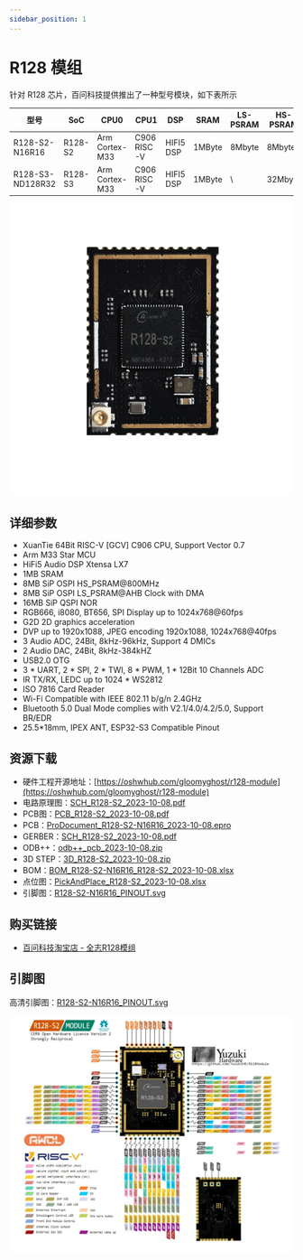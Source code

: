 ```yaml
---
sidebar_position: 1
---
```


# R128 模组

针对 R128 芯片，百问科技提供推出了一种型号模块，如下表所示

| 型号                 | SoC     | CPU0           | CPU1        | DSP       | SRAM   | LS-PSRAM | HS-PSRAM | Flash         | DAC                                         |
| -------------------- | ------- | -------------- | ----------- | --------- | ------ | -------- | -------- | ------------- | ------------------------------------------- |
| R128-S2-N16R16 | R128-S2 | Arm Cortex-M33 | C906 RISC-V | HIFI5 DSP | 1MByte | 8Mbyte   | 8Mbyte   | 16M NOR Flash | 2 Audio DAC<br/>LINEOUTLP/N<br/>LINEOUTRP/N |
| R128-S3-ND128R32 | R128-S3 | Arm Cortex-M33 | C906 RISC-V | HIFI5 DSP | 1MByte | \ | 32Mbyte   | 128M NAND Flash | 1 Audio DAC<br/>LINEOUTLP/N |


![image1](pic/part2/chapter1/image1.png)


## 详细参数

- XuanTie 64Bit RISC-V [GCV] C906 CPU, Support Vector 0.7
- Arm M33 Star MCU
- HiFi5 Audio DSP Xtensa LX7
- 1MB SRAM
- 8MB SiP OSPI HS_PSRAM@800MHz
- 8MB SiP OSPI LS_PSRAM@AHB Clock with DMA
- 16MB SiP QSPI NOR
- RGB666, i8080, BT656, SPI Display up to 1024x768@60fps
- G2D 2D graphics acceleration
- DVP up to 1920x1088, JPEG encoding 1920x1088, 1024x768@40fps
- 3 Audio ADC, 24Bit, 8kHz-96kHz, Support 4 DMICs
- 2 Audio DAC, 24Bit, 8kHz-384kHZ
- USB2.0 OTG
- 3 * UART, 2 * SPI, 2 * TWI, 8 * PWM, 1 * 12Bit 10 Channels ADC
- IR TX/RX, LEDC up to 1024 * WS2812
- ISO 7816 Card Reader
- Wi-Fi Compatible with IEEE 802.11 b/g/n 2.4GHz
- Bluetooth 5.0 Dual Mode complies with V2.1/4.0/4.2/5.0, Support BR/EDR
- 25.5*18mm, IPEX ANT, ESP32-S3 Compatible Pinout


## 资源下载

- 硬件工程开源地址：[https://oshwhub.com/gloomyghost/r128-module](https://oshwhub.com/gloomyghost/r128-module)
- 电路原理图：[SCH_R128-S2_2023-10-08.pdf](https://www.aw-ol.com/downloads?cat=22)
- PCB图：[PCB_R128-S2_2023-10-08.pdf](https://www.aw-ol.com/downloads?cat=22)
- PCB：[ProDocument_R128-S2-N16R16_2023-10-08.epro](https://www.aw-ol.com/downloads?cat=22)
- GERBER：[SCH_R128-S2_2023-10-08.pdf](https://www.aw-ol.com/downloads?cat=22)
- ODB++：[odb++_pcb_2023-10-08.zip](https://www.aw-ol.com/downloads?cat=22)
- 3D STEP：[3D_R128-S2_2023-10-08.zip](https://www.aw-ol.com/downloads?cat=22)
- BOM：[BOM_R128-S2-N16R16_R128-S2_2023-10-08.xlsx](https://www.aw-ol.com/downloads?cat=22)
- 点位图：[PickAndPlace_R128-S2_2023-10-08.xlsx]((https://www.aw-ol.com/downloads?cat=22))
- 引脚图：[R128-S2-N16R16_PINOUT.svg](https://www.aw-ol.com/downloads?cat=22)


## 购买链接

- [百问科技淘宝店 - 全志R128模组](https://m.tb.cn/h.5T4uATe?tk=S079W0vCt6v)


## 引脚图

高清引脚图：[R128-S2-N16R16_PINOUT.svg](https://www.aw-ol.com/downloads?cat=22)

![image2](pic/part2/chapter1/image2.png)

